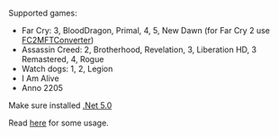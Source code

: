 Supported games:
- Far Cry: 3, BloodDragon, Primal, 4, 5, New Dawn (for Far Cry 2 use [FC2MFTConverter](https://github.com/eprilx/FC2MFTConverter))
- Assassin Creed: 2, Brotherhood, Revelation, 3, Liberation HD, 3 Remastered, 4, Rogue
- Watch dogs: 1, 2, Legion
- I Am Alive
- Anno 2205

Make sure installed [.Net 5.0](https://dotnet.microsoft.com/download/dotnet/5.0)

Read [here](https://github.com/eprilx/FFDConverter#usage) for some usage.
